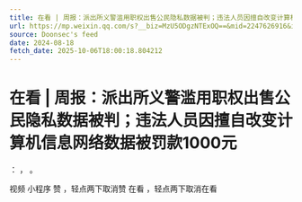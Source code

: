 ```yaml
---
title: 在看 | 周报：派出所义警滥用职权出售公民隐私数据被判；违法人员因擅自改变计算机信息网络数据被罚款1000元
url: https://mp.weixin.qq.com/s?__biz=MzU5ODgzNTExOQ==&mid=2247626916&idx=1&sn=e69534401358e7612cb5b08d15fabd47
source: Doonsec's feed
date: 2024-08-18
fetch_date: 2025-10-06T18:00:18.804212
---
```


# 在看 | 周报：派出所义警滥用职权出售公民隐私数据被判；违法人员因擅自改变计算机信息网络数据被罚款1000元

：
，
。

视频
小程序
赞
，轻点两下取消赞
在看
，轻点两下取消在看
